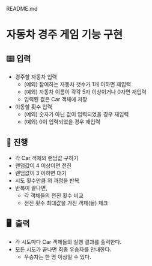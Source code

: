 README.md
# 자동차 경주 게임 기능 구현

## ⌨️ 입력
- 경주할 자동차 입력
    - (예외) 참여하는 자동차 갯수가 1개 이하면 재입력
    - (예외) 자동차 이름이 각각 5자 이상이거나 0자면 재입력
    - 입력된 값은 Car 객체에 저장
- 이동할 횟수 입력
    - (예외) 숫자가 아닌 값이 입력되었을 경우 재입력
    - (예외) 0이 입력되었을 경우 재입력

## 🎱 진행
- 각 Car 객체의 랜덤값 구하기
- 랜덤값이 4 이상이면 전진
- 랜덤값이 3 이하면 대기
- 시도 횟수만큼 위 과정을 반복
- 반복이 끝나면,
    - 각 객체들의 전진 횟수 비교
    - 전진 횟수 최대값을 가진 객체(들) 체크

## 🖥  출력
- 각 시도마다 Car 객체들의 실행 결과를 출력한다.
- 모든 시도가 끝나면 최종 우승자를 안내한다.
    - 우승자는 한 명 이상일 수 있다.
